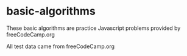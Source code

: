 # basic-algorithms
These basic algorithms are practice Javascript problems provided by freeCodeCamp.org
 
 All test data came from freeCodeCamp.org
